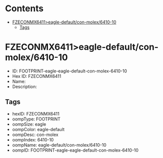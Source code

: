 



Contents
========

* [FZECONMX6411>eagle-default/con-molex/6410-10](#fzeconmx6411eagle-defaultcon-molex6410-10)
	* [Tags](#tags)

# FZECONMX6411>eagle-default/con-molex/6410-10

- ID: FOOTPRINT-eagle-eagle-default-con-molex-6410-10
- Hex ID: FZECONMX6411
- Name: 
- Description: 

## Tags

- hexID: FZECONMX6411
- oompType: FOOTPRINT
- oompSize: eagle
- oompColor: eagle-default
- oompDesc: con-molex
- oompIndex: 6410-10
- oompName: eagle-default/con-molex/6410-10
- oompID: FOOTPRINT-eagle-eagle-default-con-molex-6410-10
